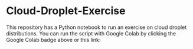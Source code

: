 # Cloud-Droplet-Exercise

This repository has a Python notebook to run an exercise on cloud droplet distributions. You can run the script with Google Colab by clicking the Google Colab badge above or this link:

